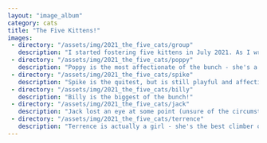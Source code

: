 ```yaml
---
layout: "image_album"
category: cats
title: "The Five Kittens!"
images:
 - directory: "/assets/img/2021_the_five_cats/group"
   description: "I started fostering five kittens in July 2021. As I write this, they are still staying with me! This is the biggest batch I've taken at once. They're an incredibly playful and affectionate bunch."
 - directory: "/assets/img/2021_the_five_cats/poppy"
   description: "Poppy is the most affectionate of the bunch - she's a sweet girl."
 - directory: "/assets/img/2021_the_five_cats/spike"
   description: "Spike is the quitest, but is still playful and affectionate. He's actually unrelated to the other five - but came from the same shelter initially."
 - directory: "/assets/img/2021_the_five_cats/billy"
   description: "Billy is the biggest of the bunch!"
 - directory: "/assets/img/2021_the_five_cats/jack"
   description: "Jack lost an eye at some point (unsure of the circumstances), but it doesn't seem to bother him. He's really playful and loves to wrestle."
 - directory: "/assets/img/2021_the_five_cats/terrence"
   description: "Terrence is actually a girl - she's the best climber of the group!"
---
```

